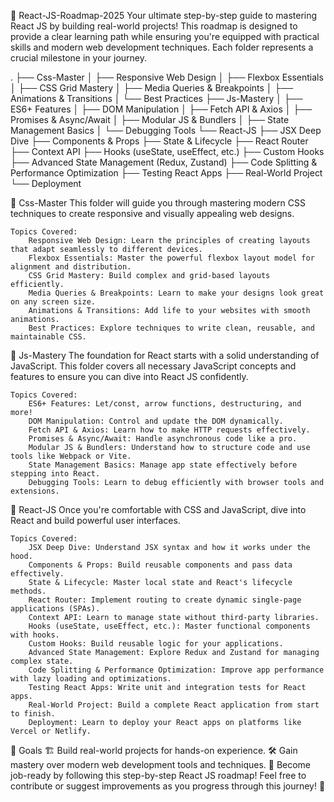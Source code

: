🚀 React-JS-Roadmap-2025
    Your ultimate step-by-step guide to mastering React JS by building real-world projects! This roadmap is designed to provide a clear learning path while ensuring you're equipped with practical skills and modern web development techniques. Each folder represents a crucial milestone in your journey.

.
├── Css-Master
│   ├── Responsive Web Design
│   ├── Flexbox Essentials
│   ├── CSS Grid Mastery
│   ├── Media Queries & Breakpoints
│   ├── Animations & Transitions
│   └── Best Practices
├── Js-Mastery
│   ├── ES6+ Features
│   ├── DOM Manipulation
│   ├── Fetch API & Axios
│   ├── Promises & Async/Await
│   ├── Modular JS & Bundlers
│   ├── State Management Basics
│   └── Debugging Tools
└── React-JS
    ├── JSX Deep Dive
    ├── Components & Props
    ├── State & Lifecycle
    ├── React Router
    ├── Context API
    ├── Hooks (useState, useEffect, etc.)
    ├── Custom Hooks
    ├── Advanced State Management (Redux, Zustand)
    ├── Code Splitting & Performance Optimization
    ├── Testing React Apps
    ├── Real-World Project
    └── Deployment


📁 Css-Master
    This folder will guide you through mastering modern CSS techniques to create responsive and visually appealing web designs.

    Topics Covered:
        Responsive Web Design: Learn the principles of creating layouts that adapt seamlessly to different devices.
        Flexbox Essentials: Master the powerful flexbox layout model for alignment and distribution.
        CSS Grid Mastery: Build complex and grid-based layouts efficiently.
        Media Queries & Breakpoints: Learn to make your designs look great on any screen size.
        Animations & Transitions: Add life to your websites with smooth animations.
        Best Practices: Explore techniques to write clean, reusable, and maintainable CSS.

📁 Js-Mastery
    The foundation for React starts with a solid understanding of JavaScript. This folder covers all necessary JavaScript concepts and features to ensure you can dive into React JS confidently.

    Topics Covered:
        ES6+ Features: Let/const, arrow functions, destructuring, and more!
        DOM Manipulation: Control and update the DOM dynamically.
        Fetch API & Axios: Learn how to make HTTP requests effectively.
        Promises & Async/Await: Handle asynchronous code like a pro.
        Modular JS & Bundlers: Understand how to structure code and use tools like Webpack or Vite.
        State Management Basics: Manage app state effectively before stepping into React.
        Debugging Tools: Learn to debug efficiently with browser tools and extensions.

📁 React-JS
    Once you're comfortable with CSS and JavaScript, dive into React and build powerful user interfaces.

    Topics Covered:
        JSX Deep Dive: Understand JSX syntax and how it works under the hood.
        Components & Props: Build reusable components and pass data effectively.
        State & Lifecycle: Master local state and React's lifecycle methods.
        React Router: Implement routing to create dynamic single-page applications (SPAs).
        Context API: Learn to manage state without third-party libraries.
        Hooks (useState, useEffect, etc.): Master functional components with hooks.
        Custom Hooks: Build reusable logic for your applications.
        Advanced State Management: Explore Redux and Zustand for managing complex state.
        Code Splitting & Performance Optimization: Improve app performance with lazy loading and optimizations.
        Testing React Apps: Write unit and integration tests for React apps.
        Real-World Project: Build a complete React application from start to finish.
        Deployment: Learn to deploy your React apps on platforms like Vercel or Netlify.


🌟 Goals
    🏗️ Build real-world projects for hands-on experience.
    🛠️ Gain mastery over modern web development tools and techniques.
    🚀 Become job-ready by following this step-by-step React JS roadmap!
    Feel free to contribute or suggest improvements as you progress through this journey! 🎉
